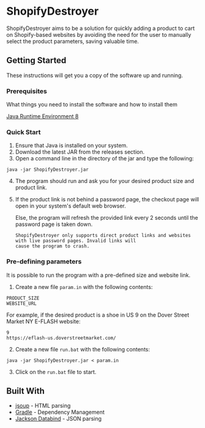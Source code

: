 # ShopifyDestroyer

ShopifyDestroyer aims to be a solution for quickly adding a product to cart on Shopify-based websites by avoiding the need for the user
to manually select the product parameters, saving valuable time.

## Getting Started

These instructions will get you a copy of the software up and running.

### Prerequisites

What things you need to install the software and how to install them

[Java Runtime Environment 8](http://www.oracle.com/technetwork/java/javase/downloads/jre8-downloads-2133155.html)

### Quick Start

1. Ensure that Java is installed on your system.
2. Download the latest JAR from the releases section.
3. Open a command line in the directory of the jar and type the following:
```
java -jar ShopifyDestroyer.jar
```
4. The program should run and ask you for your desired product size and product link.

5. If the product link is not behind a password page, the checkout page will open in your system's default web browser.
    
    Else, the program will refresh the provided link every 2 seconds until the password page is taken down.
    
    ```
    ShopifyDestroyer only supports direct product links and websites with live password pages. Invalid links will 
    cause the program to crash.
    ```

### Pre-defining parameters
 
It is possible to run the program with a pre-defined size and website link. 

1. Create a new file `param.in` with the following contents:
```
PRODUCT_SIZE
WEBSITE_URL
```

For example, if the desired product is a shoe in US 9 on the Dover Street Market NY E-FLASH website:
```
9
https://eflash-us.doverstreetmarket.com/
```
2. Create a new file `run.bat` with the following contents:
```
java -jar ShopifyDestroyer.jar < param.in
```
3. Click on the `run.bat` file to start.

## Built With

* [jsoup](https://jsoup.org/) - HTML parsing
* [Gradle](https://gradle.org) - Dependency Management
* [Jackson Databind](https://github.com/FasterXML/jackson-databind) - JSON parsing


